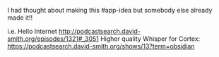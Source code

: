 I had thought about making this #app-idea but somebody else already made it!!

i.e. Hello Internet http://podcastsearch.david-smith.org/episodes/1321#_3051
Higher quality Whisper for Cortex: https://podcastsearch.david-smith.org/shows/13?term=obsidian